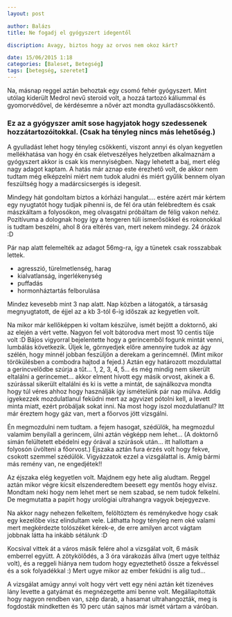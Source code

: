 ```yaml
---
layout: post

author: Balázs
title: Ne fogadj el gyógyszert idegentől

discription: Avagy, biztos hogy az orvos nem okoz kárt?

date: 15/06/2015 1:18
categories: [Baleset, Betegség]
tags: [betegség, szeretet]
---
```

Na, másnap reggel aztán behoztak egy csomó fehér gyógyszert. Mint utólag kiderült Medrol nevű steroid volt, a hozzá tartozó káliummal és gyomorvédővel, de kérdésemre a nővér azt mondta gyulladáscsökkentő.

### Ez az a gyógyszer amit sose hagyjatok hogy szedessenek hozzátartozóitokkal. (Csak ha tényleg nincs más lehetőség.)

A gyulladást lehet hogy tényleg csökkenti, viszont annyi és olyan kegyetlen mellékhatása van hogy én csak életveszélyes helyzetben alkalmaznám a gyógyszert akkor is csak kis mennyiségben. Nagy lehetett a baj, mert elég nagy adagot kaptam. A hatás már aznap este érezhető volt, de akkor nem tudtam még elképzelni miért nem tudok aludni és miért gyűlik bennem olyan feszültség hogy a madárcsicsergés is idegesít.

Mindegy hát gondoltam biztos a kórházi hangulat.... estére azért már kértem egy nyugtatót hogy tudjak pihenni is, de fél óra után felébredtem és csak mászkáltam a folyosókon, meg olvasgatni próbáltam de félig vakon nehéz. Pozitívuma a dolognak hogy így a tengeren túli ismerősökkel és rokonokkal is tudtam beszélni, ahol 8 óra eltérés van, mert nekem mindegy. 24 órázok :D

Pár nap alatt felemelték az adagot 56mg-ra, így a tünetek csak rosszabbak lettek.

* agresszió, türelmetlenség, harag
* kialvatlanság, ingerlékenység
* puffadás
* hormonháztartás felborulása

Mindez kevesebb mint 3 nap alatt. Nap közben a látogatók, a társaság megnyugtatott, de éjjel az a kb 3-tól 6-ig időszak az kegyetlen volt.

Na mikor már kellőképpen ki voltam készülve, ismét bejött a doktornő, aki az elején a vért vette. Nagyon fel volt bátorodva mert most 10 centis tűje volt :D Bájos vigyorral bejelentette hogy a gerincemből fogunk mintát venni, lumbálás következik. Üljek le, görnyedjek előre amennyire tudok az ágy szélén, hogy minnél jobban feszüljön a derekam a gerincemnél. (Mint mikor törökülésben a combodra hajtod a fejed.) Aztán egy határozott mozdulattal a gerincvelődbe szúrja a tűt... 1, 2, 3, 4, 5... és még mindig nem sikerült eltalálni a gerincemet... akkor elment hívott egy másik orvost, akinek a 6. szúrással sikerült eltalálni és ki is vette a mintát, de sajnálkozva mondta hogy túl véres ahhoz hogy használják így ismételünk pár nap múlva. Addig igyekezzek mozdulatlanul feküdni mert az agyvizet pótolni kell, a levett minta miatt, ezért próbáljak sokat inni. Na most hogy iszol mozdulatlanul? Itt már éreztem hogy gáz van, mert a főorvos jött vizsgálni.

Én megmozdulni nem tudtam. a fejem hasogat, szédülök, ha megmozdul valamim benyilall a gerincem, ülni aztán végképp nem lehet... (A doktornő simán felültetett ebédelni egy órával a szúrások után... itt hallottam a folyosón üvölteni a főorvost.) Éjszaka aztán fura érzés volt hogy fekve, csokott szemmel szédülök. Vigyázzatok ezzel a vizsgálattal is. Amíg bármi más remény van, ne engedjétek!!

Az éjszaka elég kegyetlen volt. Majdnem egy hete alig aludtam. Reggel aztán mikor végre kicsit elszenderedtem beesett egy mentős hogy elvisz. Mondtam neki hogy nem lehet mert se nem szabad, se nem tudok felkelni. De megmutatta a papírt hogy urológiai ultrahangra vagyok bejegyezve.

Na akkor nagy nehezen felkeltem, felöltöztem és reménykedve hogy csak egy kezelőbe visz elindultam vele. Láthatta hogy tényleg nem oké valami mert megkérdezte tolószéket kérek-e, de erre amilyen arcot vágtam jobbnak látta ha inkább sétálunk :D

Kocsival vittek át a város másik felére ahol a vizsgálat volt, 6 másik emberrel együtt. A zötykölődés, a 3 óra várakozás állva (mert ugye teltház volt), és a reggeli hiánya nem tudom hogy egyeztethető össze a fekvéssel és a sok folyadékkal :) Mert ugye mikor az ember feküdni is alig tud...

A vizsgálat amúgy annyi volt hogy vért vett egy néni aztán két tizenéves lány levette a gatyámat és megnézegette ami benne volt. Megállapították hogy nagyon rendben van, szép darab, a hasamat ultrahangozták, meg is fogdosták mindketten és 10 perc után sajnos már ismét vártam a váróban.